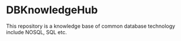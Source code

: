 # DBKnowledgeHub
This repository is a knowledge base of common database technology include NOSQL, SQL etc.
